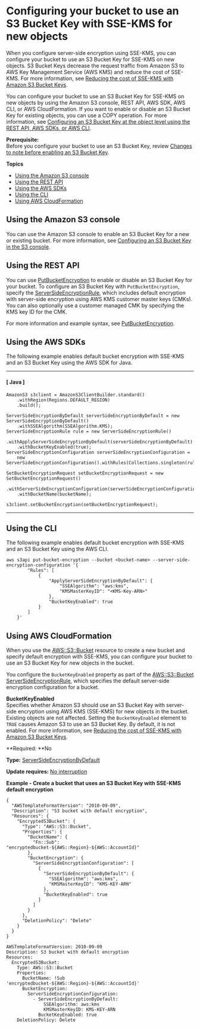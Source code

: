 # Configuring your bucket to use an S3 Bucket Key with SSE\-KMS for new objects<a name="configuring-bucket-key"></a>

When you configure server\-side encryption using SSE\-KMS, you can configure your bucket to use an S3 Bucket Key for SSE\-KMS on new objects\. S3 Bucket Keys decrease the request traffic from Amazon S3 to AWS Key Management Service \(AWS KMS\) and reduce the cost of SSE\-KMS\. For more information, see [Reducing the cost of SSE\-KMS with Amazon S3 Bucket Keys](bucket-key.md)\.

You can configure your bucket to use an S3 Bucket Key for SSE\-KMS on new objects by using the Amazon S3 console, REST API, AWS SDK, AWS CLI, or AWS CloudFormation\. If you want to enable or disable an S3 Bucket Key for existing objects, you can use a COPY operation\. For more information, see [Configuring an S3 Bucket Key at the object level using the REST API, AWS SDKs, or AWS CLI](configuring-bucket-key-object.md)\. 

**Prerequisite:**  
Before you configure your bucket to use an S3 Bucket Key, review [Changes to note before enabling an S3 Bucket Key](bucket-key.md#bucket-key-changes)\.

**Topics**
+ [Using the Amazon S3 console](#enable-bucket-key-console)
+ [Using the REST API](#enable-bucket-key-rest)
+ [Using the AWS SDKs](#enable-bucket-key-sdk)
+ [Using the CLI](#enable-bucket-key-cli)
+ [Using AWS CloudFormation](#enable-bucket-key-cloudformation)

## Using the Amazon S3 console<a name="enable-bucket-key-console"></a>

You can use the Amazon S3 console to enable an S3 Bucket Key for a new or existing bucket\. For more information, see [Configuring an S3 Bucket Key in the S3 console](https://docs.aws.amazon.com/AmazonS3/latest/user-guide/s3-bucket-key.html)\.

## Using the REST API<a name="enable-bucket-key-rest"></a>

You can use [PutBucketEncryption](https://docs.aws.amazon.com/AmazonS3/latest/API/API_PutBucketEncryption.html) to enable or disable an S3 Bucket Key for your bucket\. To configure an S3 Bucket Key with `PutBucketEncryption`, specify the [ServerSideEncryptionRule](https://docs.aws.amazon.com/AmazonS3/latest/API/API_ServerSideEncryptionRule.html), which includes default encryption with server\-side encryption using AWS KMS customer master keys \(CMKs\)\. You can also optionally use a customer managed CMK by specifying the KMS key ID for the CMK\.  

For more information and example syntax, see [PutBucketEncryption](https://docs.aws.amazon.com/AmazonS3/latest/API/API_PutBucketEncryption.html)\. 

## Using the AWS SDKs<a name="enable-bucket-key-sdk"></a>

The following example enables default bucket encryption with SSE\-KMS and an S3 Bucket Key using the AWS SDK for Java\.

------
#### [ Java ]

```
AmazonS3 s3client = AmazonS3ClientBuilder.standard()
    .withRegion(Regions.DEFAULT_REGION)
    .build();
    
ServerSideEncryptionByDefault serverSideEncryptionByDefault = new ServerSideEncryptionByDefault()
    .withSSEAlgorithm(SSEAlgorithm.KMS);
ServerSideEncryptionRule rule = new ServerSideEncryptionRule()
    .withApplyServerSideEncryptionByDefault(serverSideEncryptionByDefault)
    .withBucketKeyEnabled(true);
ServerSideEncryptionConfiguration serverSideEncryptionConfiguration =
    new ServerSideEncryptionConfiguration().withRules(Collections.singleton(rule));

SetBucketEncryptionRequest setBucketEncryptionRequest = new SetBucketEncryptionRequest()
    .withServerSideEncryptionConfiguration(serverSideEncryptionConfiguration)
    .withBucketName(bucketName);
            
s3client.setBucketEncryption(setBucketEncryptionRequest);
```

------

## Using the CLI<a name="enable-bucket-key-cli"></a>

The following example enables default bucket encryption with SSE\-KMS and an S3 Bucket Key using the AWS CLI\.

```
aws s3api put-bucket-encryption --bucket <bucket-name> --server-side-encryption-configuration '{
        "Rules": [
            {
                "ApplyServerSideEncryptionByDefault": {
                    "SSEAlgorithm": "aws:kms",
                    "KMSMasterKeyID": "<KMS-Key-ARN>"
                },
                "BucketKeyEnabled": true
            }
        ]
    }'
```

## Using AWS CloudFormation<a name="enable-bucket-key-cloudformation"></a>

When you use the [AWS::S3::Bucket](https://docs.aws.amazon.com/AWSCloudFormation/latest/UserGuide/aws-properties-s3-bucket.html) resource to create a new bucket and specify default encryption with SSE\-KMS, you can configure your bucket to use an S3 Bucket Key for new objects in the bucket\. 

You configure the `BucketKeyEnabled` property as part of the [AWS::S3::Bucket ServerSideEncryptionRule](https://docs.aws.amazon.com/AWSCloudFormation/latest/UserGuide/aws-properties-s3-bucket-serversideencryptionrule.html), which specifies the default server\-side encryption configuration for a bucket\.

**BucketKeyEnabled**  
Specifies whether Amazon S3 should use an S3 Bucket Key with server\-side encryption using AWS KMS \(SSE\-KMS\) for new objects in the bucket\. Existing objects are not affected\. Setting the `BucketKeyEnabled` element to `TRUE` causes Amazon S3 to use an S3 Bucket Key\. By default, it is not enabled\. For more information, see [Reducing the cost of SSE\-KMS with Amazon S3 Bucket Keys](bucket-key.md)\.  

**Required: **No

**Type:** [ServerSideEncryptionByDefault](https://docs.aws.amazon.com/AWSCloudFormation/latest/UserGuide/aws-properties-s3-bucket-serversideencryptionbydefault.html) 

**Update requires:** [No interruption](https://docs.aws.amazon.com/AWSCloudFormation/latest/UserGuide/using-cfn-updating-stacks-update-behaviors.html#update-no-interrupt)

**Example \- Create a bucket that uses an S3 Bucket Key with SSE\-KMS default encryption**  

```
{
  "AWSTemplateFormatVersion": "2010-09-09",
  "Description": "S3 bucket with default encryption",
  "Resources": {
    "EncryptedS3Bucket": {
      "Type": "AWS::S3::Bucket",
      "Properties": {
        "BucketName": {
          "Fn::Sub": "encryptedbucket-${AWS::Region}-${AWS::AccountId}"
        },
        "BucketEncryption": {
          "ServerSideEncryptionConfiguration": [
            {
              "ServerSideEncryptionByDefault": {
                "SSEAlgorithm": "aws:kms",
                "KMSMasterKeyID": "KMS-KEY-ARN"
              },
              "BucketKeyEnabled": true
            }
          ]
        }
      },
      "DeletionPolicy": "Delete"
    }
  }
}
```

```
AWSTemplateFormatVersion: 2010-09-09
Description: S3 bucket with default encryption
Resources:
  EncryptedS3Bucket:
    Type: AWS::S3::Bucket
    Properties:
      BucketName: !Sub 'encryptedbucket-${AWS::Region}-${AWS::AccountId}'
      BucketEncryption:
        ServerSideEncryptionConfiguration:
          - ServerSideEncryptionByDefault:
              SSEAlgorithm: aws:kms
              KMSMasterKeyID: KMS-KEY-ARN
            BucketKeyEnabled: true
    DeletionPolicy: Delete
```